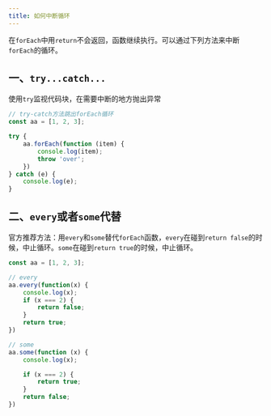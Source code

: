```yaml
---
title: 如何中断循环
---
```


在`forEach`中用`return`不会返回，函数继续执行。可以通过下列方法来中断`forEach`的循环。

## 一、`try...catch...`

使用`try`监视代码块，在需要中断的地方抛出异常

```javascript
// try-catch方法跳出forEach循环
const aa = [1, 2, 3];

try {
	aa.forEach(function (item) {
		console.log(item);
		throw 'over';
	})
} catch (e) {
	console.log(e);
}

```

## 二、`every`或者`some`代替

官方推荐方法：用`every`和`some`替代`forEach`函数，`every`在碰到`return false`的时候，中止循环。`some`在碰到`return true`的时候，中止循环。

```javascript
const aa = [1, 2, 3];

// every
aa.every(function(x) {
	console.log(x);
	if (x === 2) {
		return false;
	}
	return true;
})

// some
aa.some(function (x) {
	console.log(x);

	if (x === 2) {
		return true;
	}
	return false;
})

```
